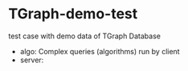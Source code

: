 # TGraph-demo-test
test case with demo data of TGraph Database


- algo: Complex queries (algorithms) run by client
- server:  